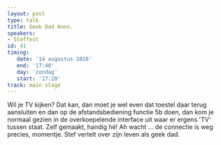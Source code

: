 ```yaml
---
layout: post
type: talk
title: Geek Dad Anon.
speakers:
- Steffest
id: 41
timing: 
   date: '14 augustus 2016'
   end: '17:40'
   day: 'zondag'
   start: '17:20'
track: main stage
---
```

Wil je TV kijken? Dat kan, dan moet je wel even dat toestel daar terug aansluiten en dan op de afstandsbediening functie 5b doen, dan kom je normaal gezien in de overkoepelende interface uit waar er ergens 'TV' tussen staat. Zelf gemaakt, handig hé! Ah wacht ... de connectie is weg precies, momentje. Stef vertelt over zijn leven als geek dad.